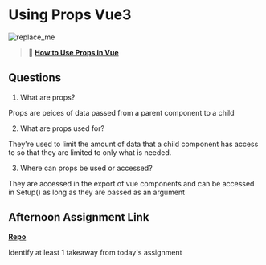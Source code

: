 # Using Props Vue3

![replace_me](https://codeworks.blob.core.windows.net/public/assets/img/illustrations/placeholder.svg)

> **📖 [How to Use Props in Vue](https://codeworksacademy.com/fs-student-guide/resources/wk6/02-Props)**

## Questions

1. What are props?

Props are peices of data passed from a parent component to a child

2. What are props used for?

They're used to limit the amount of data that a child component has access to so that they are limited to only what is needed.

3. Where can props be used or accessed?

They are accessed in the export of vue components and can be accessed in Setup() as long as they are passed as an argument

## Afternoon Assignment Link

**[Repo](https://github.com/JakeCarp/nasa-vue)**

Identify at least 1 takeaway from today's assignment
